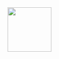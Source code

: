 <div id="header" align="center">
  <img src="https://media.giphy.com/media/7WrjgQ21tan8cuyxMX/giphy.gif" width="100"/>
</div>
